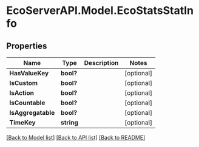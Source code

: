 # EcoServerAPI.Model.EcoStatsStatInfo
## Properties

Name | Type | Description | Notes
------------ | ------------- | ------------- | -------------
**HasValueKey** | **bool?** |  | [optional] 
**IsCustom** | **bool?** |  | [optional] 
**IsAction** | **bool?** |  | [optional] 
**IsCountable** | **bool?** |  | [optional] 
**IsAggregatable** | **bool?** |  | [optional] 
**TimeKey** | **string** |  | [optional] 

[[Back to Model list]](../README.md#documentation-for-models) [[Back to API list]](../README.md#documentation-for-api-endpoints) [[Back to README]](../README.md)

